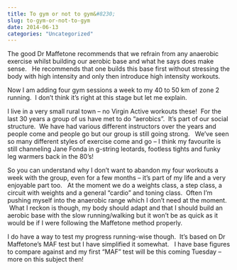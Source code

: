 ```yaml
---
title: To gym or not to gym&#8230;
slug: to-gym-or-not-to-gym
date: 2014-06-13
categories: "Uncategorized"
---
```


<p>The good Dr Maffetone recommends that we refrain from any anaerobic exercise whilst building our aerobic base and what he says does make sense.   He recommends that one builds this base first without stressing the body with high intensity and only then introduce high intensity workouts.</p>
<p>Now I am adding four gym sessions a week to my 40 to 50 km of zone 2 running.  I don’t think it’s right at this stage but let me explain.</p>
<p>I live in a very small rural town – no Virgin Active workouts these!  For the last 30 years a group of us have met to do “aerobics”.  It’s part of our social structure.  We have had various different instructors over the years and people come and people go but our group is still going strong.   We’ve seen so many different styles of exercise come and go – I think my favourite is still channeling Jane Fonda in g-string leotards, footless tights and funky leg warmers back in the 80’s!</p>
<p>So you can understand why I don’t want to abandon my four workouts a week with the group, even for a few months – it’s part of my life and a very enjoyable part too.   At the moment we do a weights class, a step class, a circuit with weights and a general “cardio” and toning class.  Often I’m pushing myself into the anaerobic range which I don’t need at the moment.  What I reckon is though, my body should adapt and that I should build an aerobic base with the slow running/walking but it won’t be as quick as it would be if I were following the Maffetone method properly.</p>
<p>I do have a way to test my progress running-wise though.  It’s based on Dr Maffetone’s MAF test but I have simplified it somewhat.   I have base figures to compare against and my first “MAF” test will be this coming Tuesday – more on this subject then!</p>


